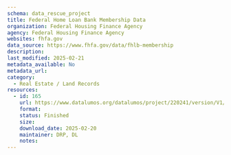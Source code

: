 ```yaml
---
schema: data_rescue_project 
title: Federal Home Loan Bank Membership Data
organization: Federal Housing Finance Agency
agency: Federal Housing Finance Agency
websites: fhfa.gov
data_source: https://www.fhfa.gov/data/fhlb-membership
description: 
last_modified: 2025-02-21
metadata_available: No
metadata_url: 
category:
  - Real Estate / Land Records
resources:
  - id: 165
    url: https://www.datalumos.org/datalumos/project/220241/version/V1/view
    format: 
    status: Finished
    size: 
    download_date: 2025-02-20
    maintainer: DRP, DL
    notes: 
---
```

